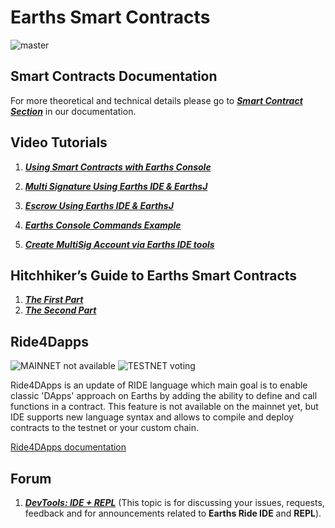# Earths Smart Contracts

![master](https://img.shields.io/badge/node->%3D0.12.0-4bc51d.svg)

## Smart Contracts Documentation

For more theoretical and technical details please go to [_**Smart Contract Section**_](https://docs.earths.ga/en/smart-contracts/earths-smart-contracts-overview.html) in our documentation.

## Video Tutorials

1. [_**Using Smart Contracts with Earths Console**_](https://www.youtube.com/watch?v=sOZuE9Ebfko&t=557s)

2. [_**Multi Signature Using Earths IDE & EarthsJ**_](https://www.youtube.com/watch?v=o2msjSo0y0o&t=32s)

3. [_**Escrow Using Earths IDE & EarthsJ**_](https://www.youtube.com/watch?v=31dwYcgb65M&t=381s)

4. [_**Earths Console Commands Example**_](https://www.youtube.com/watch?v=gBgLjg6nrvA&amp=&feature=youtu.be)

5. [_**Create MultiSig Account via Earths IDE tools**_](https://www.youtube.com/watch?v=8DKRGnwsBjk)

## Hitchhiker’s Guide to Earths Smart Contracts

1. [_**The First Part**_](https://blog.earths.ga/the-hitchhikers-guide-to-earths-smart-contracts-part-1-b80aa47a745a)
2. [_**The Second Part**_](https://blog.earths.ga/the-hitchhikers-guide-to-earths-smart-contracts-part-2-44621fd5a007)

## Ride4Dapps

![MAINNET not available](https://img.shields.io/badge/mainnet-work%20in%20progress-0056FF.svg)
![TESTNET voting](https://img.shields.io/badge/testnet-voting-4bc51d.svg?color=yellow)

Ride4DApps is an update of RIDE language which main goal is to enable classic 'DApps' approach on Earths by adding the ability to define and call functions in a contract. This feature is not available on the mainnet yet, but IDE supports new language syntax and allows to compile and deploy contracts to the testnet or your custom chain.

[Ride4DApps documentation](https://docs.earths.ga/en/smart-contracts/ride4dapps/overview.html)


## Forum

1. [_**DevTools: IDE + REPL**_](https://forum.earths.ga/t/devtools-ide-repl/1992) \(This topic is for discussing your issues, requests, feedback and for announcements related to **Earths Ride IDE** and **REPL**\).
